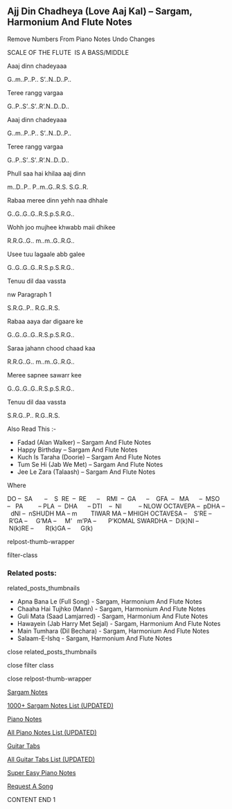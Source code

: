 
## Ajj Din Chadheya (Love Aaj Kal) – Sargam, Harmonium And Flute Notes

Remove Numbers From Piano Notes
Undo Changes

SCALE OF THE FLUTE  IS A BASS/MIDDLE

Aaaj dinn chadeyaaa

G..m..P..P.. S’..N..D..P..

Teree rangg vargaa

G..P..S’..S’..R’.N..D..D..

Aaaj dinn chadeyaaa

G..m..P..P.. S’..N..D..P..

Teree rangg vargaa

G..P..S’..S’..R’.N..D..D..

Phull saa hai khilaa aaj dinn

m..D..P.. P..m..G..R.S. S.G..R.

Rabaa meree dinn yehh naa dhhale

G..G..G..G..R.S.p.S.R.G..

Wohh joo mujhee khwabb maii dhikee

R.R.G..G.. m..m..G..R.G..

Usee tuu lagaale abb galee

G..G..G..G..R.S.p.S.R.G..

Tenuu dil daa vassta

nw Paragraph 1

S.R.G..P.. R.G..R.S.

Rabaa aaya dar digaare ke

G..G..G..G..R.S.p.S.R.G..

Saraa jahann chood chaad kaa

R.R.G..G.. m..m..G..R.G..

Meree sapnee sawarr kee

G..G..G..G..R.S.p.S.R.G..

Tenuu dil daa vassta

S.R.G..P.. R.G..R.S.



Also Read This :-



* Fadad (Alan Walker) – Sargam And Flute Notes
* Happy Birthday – Sargam And Flute Notes
* Kuch Is Taraha (Doorie) – Sargam And Flute Notes
* Tum Se Hi (Jab We Met) – Sargam And Flute Notes
* Jee Le Zara (Talaash) – Sargam And Flute Notes

Where



DO –  SA       –    S  RE  –  RE      –    RMI  –  GA      –    GFA  –   MA      –  MSO  –   PA         – PLA  –  DHA      – DTI    –  NI          – NLOW OCTAVEPA –  pDHA –  dNI –  nSHUDH MA – m        TIWAR MA – MHIGH OCTAVESA –    S’RE –     R’GA –     G’MA –     M’   m’PA –       P’KOMAL SWARDHA –  D(k)NI –       N(k)RE –       R(k)GA –      G(k)



relpost-thumb-wrapper

filter-class

### Related posts:

related_posts_thumbnails

* Apna Bana Le (Full Song) - Sargam, Harmonium And Flute Notes
* Chaaha Hai Tujhko (Mann) - Sargam, Harmonium And Flute Notes
* Guli Mata (Saad Lamjarred) - Sargam, Harmonium And Flute Notes
* Hawayein (Jab Harry Met Sejal) - Sargam, Harmonium And Flute Notes
* Main Tumhara (Dil Bechara) - Sargam, Harmonium And Flute Notes
* Salaam-E-Ishq - Sargam, Harmonium And Flute Notes

close related_posts_thumbnails

close filter class

close relpost-thumb-wrapper

[Sargam Notes](https://www.notationsworld.com/sargam-notes.html)

[1000+ Sargam Notes List (UPDATED)](https://www.notationsworld.com/all-songs-list-sargam-notes.html)

[Piano Notes](https://www.notationsworld.com/piano-notes.html)

[All Piano Notes List (UPDATED)](https://www.notationsworld.com/all-songs-list-piano-notes.html)

[Guitar Tabs](https://www.notationsworld.com/guitar-tabs.html)

[All Guitar Tabs List (UPDATED)](https://www.notationsworld.com/all-songs-list-guitar-tabs.html)

[Super Easy Piano Notes](https://studywall.in/)

[Request A Song](https://www.notationsworld.com/request-a-song.html)

CONTENT END 1

